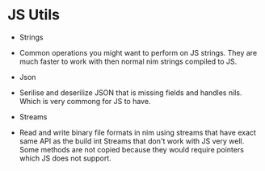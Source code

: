 # JS Utils

* Strings

- Common operations you might want to perform on JS strings. They are much faster to work with then normal nim strings compiled to JS.


* Json

- Serilise and deserilize JSON that is missing fields and handles nils. Which is very commong for JS to have.


* Streams

- Read and write binary file formats in nim using streams that have exact same API as the build int Streams that don't work with JS very well. Some methods are not copied because they would require pointers which JS does not support.